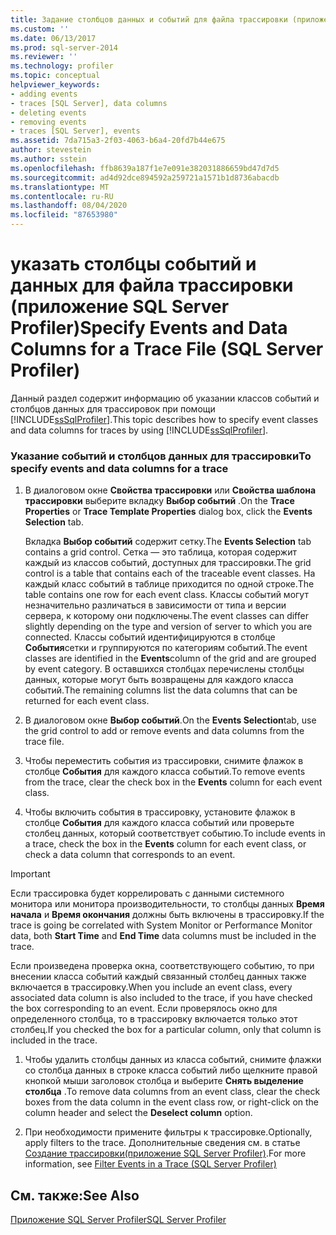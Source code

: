 ```yaml
---
title: Задание столбцов данных и событий для файла трассировки (приложение SQL Server Profiler) | Документы Майкрософт
ms.custom: ''
ms.date: 06/13/2017
ms.prod: sql-server-2014
ms.reviewer: ''
ms.technology: profiler
ms.topic: conceptual
helpviewer_keywords:
- adding events
- traces [SQL Server], data columns
- deleting events
- removing events
- traces [SQL Server], events
ms.assetid: 7da715a3-2f03-4063-b6a4-20fd7b44e675
author: stevestein
ms.author: sstein
ms.openlocfilehash: ffb8639a187f1e7e091e382031886659bd47d7d5
ms.sourcegitcommit: ad4d92dce894592a259721a1571b1d8736abacdb
ms.translationtype: MT
ms.contentlocale: ru-RU
ms.lasthandoff: 08/04/2020
ms.locfileid: "87653980"
---
```

# <a name="specify-events-and-data-columns-for-a-trace-file-sql-server-profiler"></a><span data-ttu-id="e904b-102">указать столбцы событий и данных для файла трассировки (приложение SQL Server Profiler)</span><span class="sxs-lookup"><span data-stu-id="e904b-102">Specify Events and Data Columns for a Trace File (SQL Server Profiler)</span></span>
  <span data-ttu-id="e904b-103">Данный раздел содержит информацию об указании классов событий и столбцов данных для трассировок при помощи [!INCLUDE[ssSqlProfiler](../../includes/sssqlprofiler-md.md)].</span><span class="sxs-lookup"><span data-stu-id="e904b-103">This topic describes how to specify event classes and data columns for traces by using [!INCLUDE[ssSqlProfiler](../../includes/sssqlprofiler-md.md)].</span></span>  
  
### <a name="to-specify-events-and-data-columns-for-a-trace"></a><span data-ttu-id="e904b-104">Указание событий и столбцов данных для трассировки</span><span class="sxs-lookup"><span data-stu-id="e904b-104">To specify events and data columns for a trace</span></span>  
  
1.  <span data-ttu-id="e904b-105">В диалоговом окне **Свойства трассировки** или **Свойства шаблона трассировки** выберите вкладку **Выбор событий** .</span><span class="sxs-lookup"><span data-stu-id="e904b-105">On the **Trace Properties** or **Trace Template Properties** dialog box, click the **Events Selection** tab.</span></span>  
  
     <span data-ttu-id="e904b-106">Вкладка **Выбор событий** содержит сетку.</span><span class="sxs-lookup"><span data-stu-id="e904b-106">The **Events Selection** tab contains a grid control.</span></span> <span data-ttu-id="e904b-107">Сетка — это таблица, которая содержит каждый из классов событий, доступных для трассировки.</span><span class="sxs-lookup"><span data-stu-id="e904b-107">The grid control is a table that contains each of the traceable event classes.</span></span> <span data-ttu-id="e904b-108">На каждый класс событий в таблице приходится по одной строке.</span><span class="sxs-lookup"><span data-stu-id="e904b-108">The table contains one row for each event class.</span></span> <span data-ttu-id="e904b-109">Классы событий могут незначительно различаться в зависимости от типа и версии сервера, к которому они подключены.</span><span class="sxs-lookup"><span data-stu-id="e904b-109">The event classes can differ slightly depending on the type and version of server to which you are connected.</span></span> <span data-ttu-id="e904b-110">Классы событий идентифицируются в столбце **События**сетки и группируются по категориям событий.</span><span class="sxs-lookup"><span data-stu-id="e904b-110">The event classes are identified in the **Events**column of the grid and are grouped by event category.</span></span> <span data-ttu-id="e904b-111">В оставшихся столбцах перечислены столбцы данных, которые могут быть возвращены для каждого класса событий.</span><span class="sxs-lookup"><span data-stu-id="e904b-111">The remaining columns list the data columns that can be returned for each event class.</span></span>  
  
2.  <span data-ttu-id="e904b-112">В диалоговом окне **Выбор событий**.</span><span class="sxs-lookup"><span data-stu-id="e904b-112">On the **Events Selection**tab, use the grid control to add or remove events and data columns from the trace file.</span></span>  
  
3.  <span data-ttu-id="e904b-113">Чтобы переместить события из трассировки, снимите флажок в столбце **События** для каждого класса событий.</span><span class="sxs-lookup"><span data-stu-id="e904b-113">To remove events from the trace, clear the check box in the **Events** column for each event class.</span></span>  
  
4.  <span data-ttu-id="e904b-114">Чтобы включить события в трассировку, установите флажок в столбце **События** для каждого класса событий или проверьте столбец данных, который соответствует событию.</span><span class="sxs-lookup"><span data-stu-id="e904b-114">To include events in a trace, check the box in the **Events** column for each event class, or check a data column that corresponds to an event.</span></span>  
  
> [!IMPORTANT]  
>  <span data-ttu-id="e904b-115">Если трассировка будет коррелировать с данными системного монитора или монитора производительности, то столбцы данных **Время начала** и **Время окончания** должны быть включены в трассировку.</span><span class="sxs-lookup"><span data-stu-id="e904b-115">If the trace is going be correlated with System Monitor or Performance Monitor data, both **Start Time** and **End Time** data columns must be included in the trace.</span></span>  
  
 <span data-ttu-id="e904b-116">Если произведена проверка окна, соответствующего событию, то при внесении класса событий каждый связанный столбец данных также включается в трассировку.</span><span class="sxs-lookup"><span data-stu-id="e904b-116">When you include an event class, every associated data column is also included to the trace, if you have checked the box corresponding to an event.</span></span> <span data-ttu-id="e904b-117">Если проверялось окно для определенного столбца, то в трассировку включается только этот столбец.</span><span class="sxs-lookup"><span data-stu-id="e904b-117">If you checked the box for a particular column, only that column is included in the trace.</span></span>  
  
1.  <span data-ttu-id="e904b-118">Чтобы удалить столбцы данных из класса событий, снимите флажки со столбца данных в строке класса событий либо щелкните правой кнопкой мыши заголовок столбца и выберите **Снять выделение столбца** .</span><span class="sxs-lookup"><span data-stu-id="e904b-118">To remove data columns from an event class, clear the check boxes from the data column in the event class row, or right-click on the column header and select the **Deselect column** option.</span></span>  
  
2.  <span data-ttu-id="e904b-119">При необходимости примените фильтры к трассировке.</span><span class="sxs-lookup"><span data-stu-id="e904b-119">Optionally, apply filters to the trace.</span></span> <span data-ttu-id="e904b-120">Дополнительные сведения см. в статье [Создание трассировки(приложение SQL Server Profiler)](filter-events-in-a-trace-sql-server-profiler.md).</span><span class="sxs-lookup"><span data-stu-id="e904b-120">For more information, see [Filter Events in a Trace &#40;SQL Server Profiler&#41;](filter-events-in-a-trace-sql-server-profiler.md)</span></span>  
  
## <a name="see-also"></a><span data-ttu-id="e904b-121">См. также:</span><span class="sxs-lookup"><span data-stu-id="e904b-121">See Also</span></span>  
 [<span data-ttu-id="e904b-122">Приложение SQL Server Profiler</span><span class="sxs-lookup"><span data-stu-id="e904b-122">SQL Server Profiler</span></span>](sql-server-profiler.md)  
  
  
